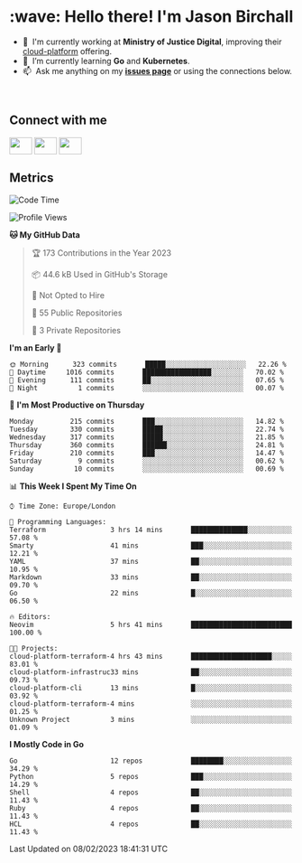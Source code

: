 <h1 align="left" id="jason-title">:wave: Hello there! I'm Jason Birchall</h1>

- :office: &nbsp;I'm currently working at **Ministry of Justice Digital**, improving their [cloud-platform](https://github.com/ministryofjustice/cloud-platform) offering.
- :seedling: &nbsp;I’m currently learning **Go** and **Kubernetes**.
- :mailbox: &nbsp;Ask me anything on my **[issues page]** or using the connections below.


<br>

<h2>Connect with me</h2>
<p>
<a href="https://twitter.com/jsonBirchall" target="blank"><img align="center" src="https://cdn.jsdelivr.net/npm/simple-icons@3.0.1/icons/twitter.svg" alt="" height="30" width="40" /></a>
<a href="https://keybase.io/json0" target="blank"><img align="center" src="https://cdn.jsdelivr.net/npm/simple-icons@3.0.1/icons/keybase.svg" alt="" height="30" width="40" /></a>
<a href="https://www.reddit.com/user/kakorate" target="blank"><img align="center" src="https://cdn.jsdelivr.net/npm/simple-icons@3.0.1/icons/reddit.svg" alt="" height="30" width="40" /></a>
</p>

<h2>Metrics</h2>

<!--START_SECTION:waka-->
![Code Time](http://img.shields.io/badge/Code%20Time-925%20hrs%207%20mins-blue)

![Profile Views](http://img.shields.io/badge/Profile%20Views-1-blue)

**🐱 My GitHub Data** 

> 🏆 173 Contributions in the Year 2023
 > 
> 📦 44.6 kB Used in GitHub's Storage 
 > 
> 🚫 Not Opted to Hire
 > 
> 📜 55 Public Repositories 
 > 
> 🔑 3 Private Repositories  
 > 
**I'm an Early 🐤** 

```text
🌞 Morning      323 commits       █████░░░░░░░░░░░░░░░░░░░░   22.26 % 
🌆 Daytime     1016 commits       █████████████████░░░░░░░░   70.02 % 
🌃 Evening      111 commits       ██░░░░░░░░░░░░░░░░░░░░░░░   07.65 % 
🌙 Night          1 commits       ░░░░░░░░░░░░░░░░░░░░░░░░░   00.07 % 

```
📅 **I'm Most Productive on Thursday** 

```text
Monday         215 commits       ███░░░░░░░░░░░░░░░░░░░░░░   14.82 % 
Tuesday        330 commits       █████░░░░░░░░░░░░░░░░░░░░   22.74 % 
Wednesday      317 commits       █████░░░░░░░░░░░░░░░░░░░░   21.85 % 
Thursday       360 commits       ██████░░░░░░░░░░░░░░░░░░░   24.81 % 
Friday         210 commits       ███░░░░░░░░░░░░░░░░░░░░░░   14.47 % 
Saturday         9 commits       ░░░░░░░░░░░░░░░░░░░░░░░░░   00.62 % 
Sunday          10 commits       ░░░░░░░░░░░░░░░░░░░░░░░░░   00.69 % 

```


📊 **This Week I Spent My Time On** 

```text
⌚︎ Time Zone: Europe/London

💬 Programming Languages: 
Terraform                3 hrs 14 mins       ██████████████░░░░░░░░░░░   57.08 % 
Smarty                   41 mins             ███░░░░░░░░░░░░░░░░░░░░░░   12.21 % 
YAML                     37 mins             ██░░░░░░░░░░░░░░░░░░░░░░░   10.95 % 
Markdown                 33 mins             ██░░░░░░░░░░░░░░░░░░░░░░░   09.70 % 
Go                       22 mins             █░░░░░░░░░░░░░░░░░░░░░░░░   06.50 % 

🔥 Editors: 
Neovim                   5 hrs 41 mins       █████████████████████████   100.00 % 

🐱‍💻 Projects: 
cloud-platform-terraform-4 hrs 43 mins       ████████████████████░░░░░   83.01 % 
cloud-platform-infrastruc33 mins             ██░░░░░░░░░░░░░░░░░░░░░░░   09.73 % 
cloud-platform-cli       13 mins             █░░░░░░░░░░░░░░░░░░░░░░░░   03.92 % 
cloud-platform-terraform-4 mins              ░░░░░░░░░░░░░░░░░░░░░░░░░   01.25 % 
Unknown Project          3 mins              ░░░░░░░░░░░░░░░░░░░░░░░░░   01.09 % 

```

**I Mostly Code in Go** 

```text
Go                       12 repos            ████████░░░░░░░░░░░░░░░░░   34.29 % 
Python                   5 repos             ███░░░░░░░░░░░░░░░░░░░░░░   14.29 % 
Shell                    4 repos             ██░░░░░░░░░░░░░░░░░░░░░░░   11.43 % 
Ruby                     4 repos             ██░░░░░░░░░░░░░░░░░░░░░░░   11.43 % 
HCL                      4 repos             ██░░░░░░░░░░░░░░░░░░░░░░░   11.43 % 

```



 Last Updated on 08/02/2023 18:41:31 UTC
<!--END_SECTION:waka-->

<!-- links -->

[issues page]: https://github.com/jasonBirchall/jasonBirchall/issues "jasonBirchall/issues"
